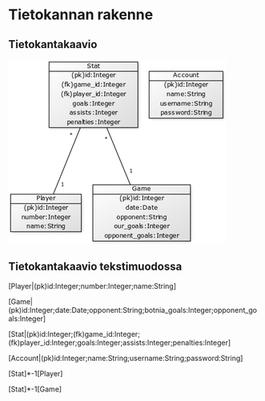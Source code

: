 # Tietokannan rakenne

## Tietokantakaavio

![](https://github.com/Deemusc/Tsoha-Botnian-tilastosovellus/blob/master/documentation/tietokantakaavio_kuvana.png)

## Tietokantakaavio tekstimuodossa

[Player|(pk)id:Integer;number:Integer;name:String]

[Game|(pk)id:Integer;date:Date;opponent:String;botnia_goals:Integer;opponent_goals:Integer]

[Stat|(pk)id:Integer;(fk)game_id:Integer;(fk)player_id:Integer;goals:Integer;assists:Integer;penalties:Integer]

[Account|(pk)id:Integer;name:String;username:String;password:String]

[Stat]*-1[Player]

[Stat]*-1[Game]

